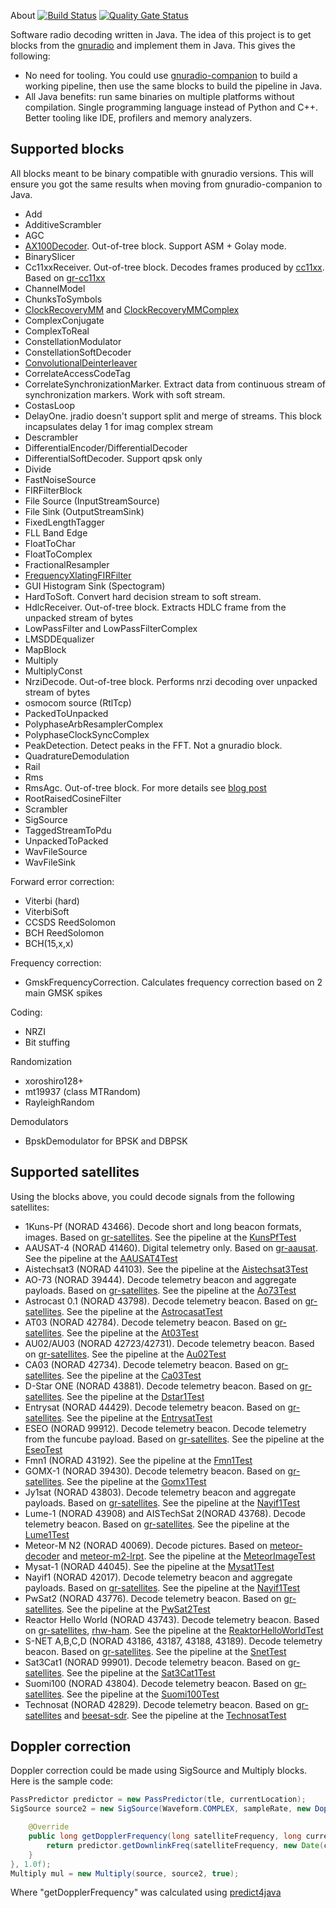  About [![Build Status](https://travis-ci.org/dernasherbrezon/jradio.svg?branch=master)](https://travis-ci.org/dernasherbrezon/jradio) [![Quality Gate Status](https://sonarcloud.io/api/project_badges/measure?project=ru.r2cloud%3Ajradio&metric=alert_status)](https://sonarcloud.io/dashboard?id=ru.r2cloud%3Ajradio)

Software radio decoding written in Java. The idea of this project is to get blocks from the [gnuradio](https://github.com/gnuradio) and implement them in Java. This gives the following:

  * No need for tooling. You could use [gnuradio-companion](https://wiki.gnuradio.org/index.php/HowToUse) to build a working pipeline, then use the same blocks to build the pipeline in Java.
  * All Java benefits: run same binaries on multiple platforms without compilation. Single programming language instead of Python and C++. Better tooling like IDE, profilers and memory analyzers.

## Supported blocks

All blocks meant to be binary compatible with gnuradio versions. This will ensure you got the same results when moving from gnuradio-companion to Java.

  * Add
  * AdditiveScrambler
  * AGC
  * [AX100Decoder](https://gomspace.com/UserFiles/Subsystems/datasheet/gs-ds-nanocom-ax100-33.pdf). Out-of-tree block. Support ASM + Golay mode.
  * BinarySlicer
  * Cc11xxReceiver. Out-of-tree block. Decodes frames produced by [cc11xx](http://www.ti.com/product/CC1101/description). Based on [gr-cc11xx](https://github.com/andrepuschmann/gr-cc11xx)
  * ChannelModel
  * ChunksToSymbols
  * [ClockRecoveryMM](https://www.tablix.org/~avian/blog/archives/2015/03/notes_on_m_m_clock_recovery/) and [ClockRecoveryMMComplex](https://www.tablix.org/~avian/blog/archives/2015/03/notes_on_m_m_clock_recovery/)
  * ComplexConjugate
  * ComplexToReal
  * ConstellationModulator
  * ConstellationSoftDecoder
  * [ConvolutionalDeinterleaver](https://en.wikipedia.org/wiki/Burst_error-correcting_code#Convolutional_interleaver)
  * CorrelateAccessCodeTag
  * CorrelateSynchronizationMarker. Extract data from continuous stream of synchronization markers. Work with soft stream. 
  * CostasLoop
  * DelayOne. jradio doesn't support split and merge of streams. This block incapsulates delay 1 for imag complex stream
  * Descrambler
  * DifferentialEncoder/DifferentialDecoder
  * DifferentialSoftDecoder. Support qpsk only
  * Divide
  * FastNoiseSource
  * FIRFilterBlock
  * File Source (InputStreamSource)
  * File Sink (OutputStreamSink)
  * FixedLengthTagger
  * FLL Band Edge
  * FloatToChar
  * FloatToComplex
  * FractionalResampler
  * [FrequencyXlatingFIRFilter](http://blog.sdr.hu/grblocks/xlating-fir.html)
  * GUI Histogram Sink (Spectogram) 
  * HardToSoft. Convert hard decision stream to soft stream.
  * HdlcReceiver. Out-of-tree block. Extracts HDLC frame from the unpacked stream of bytes
  * LowPassFilter and LowPassFilterComplex
  * LMSDDEqualizer
  * MapBlock
  * Multiply
  * MultiplyConst
  * NrziDecode. Out-of-tree block. Performs nrzi decoding over unpacked stream of bytes
  * osmocom source (RtlTcp)
  * PackedToUnpacked
  * PolyphaseArbResamplerComplex
  * PolyphaseClockSyncComplex
  * PeakDetection. Detect peaks in the FFT. Not a gnuradio block.
  * QuadratureDemodulation
  * Rail
  * Rms
  * RmsAgc. Out-of-tree block. For more details see [blog post](https://destevez.net/2017/08/agc-for-gr-satellites/)
  * RootRaisedCosineFilter
  * Scrambler
  * SigSource
  * TaggedStreamToPdu
  * UnpackedToPacked
  * WavFileSource
  * WavFileSink

Forward error correction:

  * Viterbi (hard)
  * ViterbiSoft
  * CCSDS ReedSolomon
  * BCH ReedSolomon
  * BCH(15,x,x)
  
Frequency correction:
  
  * GmskFrequencyCorrection. Calculates frequency correction based on 2 main GMSK spikes
  
Coding:
 
  * NRZI
  * Bit stuffing

Randomization
 
  * xoroshiro128+
  * mt19937 (class MTRandom)
  * RayleighRandom
  
Demodulators

  * BpskDemodulator for BPSK and DBPSK

## Supported satellites

Using the blocks above, you could decode signals from the following satellites:

  * 1Kuns-Pf (NORAD 43466). Decode short and long beacon formats, images. Based on [gr-satellites](https://github.com/daniestevez/gr-satellites). See the pipeline at the [KunsPfTest](https://github.com/dernasherbrezon/jradio/blob/master/src/test/java/ru/r2cloud/jradio/kunspf/KunsPfTest.java)
  * AAUSAT-4 (NORAD 41460). Digital telemetry only. Based on [gr-aausat](https://github.com/daniestevez/gr-aausat). See the pipeline at the [AAUSAT4Test](https://github.com/dernasherbrezon/jradio/blob/master/src/test/java/ru/r2cloud/jradio/aausat4/AAUSAT4Test.java)
  * Aistechsat3 (NORAD 44103). See the pipeline at the [Aistechsat3Test](https://github.com/dernasherbrezon/jradio/blob/master/src/test/java/ru/r2cloud/jradio/aistechsat3/Aistechsat3Test.java)
  * AO-73 (NORAD 39444). Decode telemetry beacon and aggregate payloads. Based on [gr-satellites](https://github.com/daniestevez/gr-satellites). See the pipeline at the [Ao73Test](https://github.com/dernasherbrezon/jradio/blob/master/src/test/java/ru/r2cloud/jradio/ao73/Ao73Test.java)
  * Astrocast 0.1 (NORAD 43798). Decode telemetry beacon. Based on [gr-satellites](https://github.com/daniestevez/gr-satellites). See the pipeline at the [AstrocasatTest](https://github.com/dernasherbrezon/jradio/blob/master/src/test/java/ru/r2cloud/jradio/astrocasat/AstrocasatTest.java)
  * AT03 (NORAD 42784). Decode telemetry beacon. Based on [gr-satellites](https://github.com/daniestevez/gr-satellites). See the pipeline at the [At03Test](https://github.com/dernasherbrezon/jradio/blob/master/src/test/java/ru/r2cloud/jradio/at03/At03Test.java)
  * AU02/AU03 (NORAD 42723/42731). Decode telemetry beacon. Based on [gr-satellites](https://github.com/daniestevez/gr-satellites). See the pipeline at the [Au02Test](https://github.com/dernasherbrezon/jradio/blob/master/src/test/java/ru/r2cloud/jradio/au02/Au02Test.java)
  * CA03 (NORAD 42734). Decode telemetry beacon. Based on [gr-satellites](https://github.com/daniestevez/gr-satellites). See the pipeline at the [Ca03Test](https://github.com/dernasherbrezon/jradio/blob/master/src/test/java/ru/r2cloud/jradio/ca03/Ca03Test.java)
  * D-Star ONE (NORAD 43881). Decode telemetry beacon. Based on [gr-satellites](https://github.com/daniestevez/gr-satellites). See the pipeline at the [Dstar1Test](https://github.com/dernasherbrezon/jradio/blob/master/src/test/java/ru/r2cloud/jradio/dstar1/Dstar1Test.java)
  * Entrysat (NORAD 44429). Decode telemetry beacon. Based on [gr-satellites](https://github.com/daniestevez/gr-satellites). See the pipeline at the [EntrysatTest](https://github.com/dernasherbrezon/jradio/blob/master/src/test/java/ru/r2cloud/jradio/entrysat/EntrysatTest.java)
  * ESEO (NORAD 99912). Decode telemetry beacon. Decode telemetry from the funcube payload. Based on [gr-satellites](https://github.com/daniestevez/gr-satellites). See the pipeline at the [EseoTest](https://github.com/dernasherbrezon/jradio/blob/master/src/test/java/ru/r2cloud/jradio/eseo/EseoTest.java)
  * Fmn1 (NORAD 43192). See the pipeline at the [Fmn1Test](https://github.com/dernasherbrezon/jradio/blob/master/src/test/java/ru/r2cloud/jradio/fmn1/Fmn1Test.java)
  * GOMX-1 (NORAD 39430). Decode telemetry beacon. Based on [gr-satellites](https://github.com/daniestevez/gr-satellites). See the pipeline at the [Gomx1Test](https://github.com/dernasherbrezon/jradio/blob/master/src/test/java/ru/r2cloud/jradio/gomx1/Gomx1Test.java)
  * Jy1sat (NORAD 43803). Decode telemetry beacon and aggregate payloads. Based on [gr-satellites](https://github.com/daniestevez/gr-satellites). See the pipeline at the [Nayif1Test](https://github.com/dernasherbrezon/jradio/blob/master/src/test/java/ru/r2cloud/jradio/jy1sat/Jy1satTest.java)
  * Lume-1 (NORAD 43908) and AISTechSat 2(NORAD 43768). Decode telemetry beacon. Based on [gr-satellites](https://github.com/daniestevez/gr-satellites). See the pipeline at the [Lume1Test](https://github.com/dernasherbrezon/jradio/blob/master/src/test/java/ru/r2cloud/jradio/lume1/Lume1Test.java)
  * Meteor-M N2 (NORAD 40069). Decode pictures. Based on [meteor-decoder](https://github.com/artlav/meteor_decoder) and [meteor-m2-lrpt](https://github.com/otti-soft/meteor-m2-lrpt). See the pipeline at the [MeteorImageTest](https://github.com/dernasherbrezon/jradio/blob/master/src/test/java/ru/r2cloud/jradio/meteor/MeteorImageTest.java)
  * Mysat-1 (NORAD 44045). See the pipeline at the [Mysat1Test](https://github.com/dernasherbrezon/jradio/blob/master/src/test/java/ru/r2cloud/jradio/mysat1/Mysat1Test.java)
  * Nayif1 (NORAD 42017). Decode telemetry beacon and aggregate payloads. Based on [gr-satellites](https://github.com/daniestevez/gr-satellites). See the pipeline at the [Nayif1Test](https://github.com/dernasherbrezon/jradio/blob/master/src/test/java/ru/r2cloud/jradio/nayif1/Nayif1Test.java)
  * PwSat2 (NORAD 43776). Decode telemetry beacon. Based on [gr-satellites](https://github.com/daniestevez/gr-satellites). See the pipeline at the [PwSat2Test](https://github.com/dernasherbrezon/jradio/blob/master/src/test/java/ru/r2cloud/jradio/pwsat2/PwSat2Test.java)
  * Reactor Hello World (NORAD 43743). Decode telemetry beacon. Based on [gr-satellites](https://github.com/daniestevez/gr-satellites), [rhw-ham](https://github.com/ReaktorSpaceLab/rhw-ham). See the pipeline at the [ReaktorHelloWorldTest](https://github.com/dernasherbrezon/jradio/blob/master/src/test/java/ru/r2cloud/jradio/rhw/ReaktorHelloWorldTest.java)
  * S-NET A,B,C,D (NORAD 43186, 43187, 43188, 43189). Decode telemetry beacon. Based on [gr-satellites](https://github.com/daniestevez/gr-satellites). See the pipeline at the [SnetTest](https://github.com/dernasherbrezon/jradio/blob/master/src/test/java/ru/r2cloud/jradio/snet/SnetTest.java)
  * Sat3Cat1 (NORAD 99901). Decode telemetry beacon. Based on [gr-satellites](https://github.com/daniestevez/gr-satellites). See the pipeline at the [Sat3Cat1Test](https://github.com/dernasherbrezon/jradio/blob/master/src/test/java/ru/r2cloud/jradio/sat3cat1/Sat3Cat1Test.java)
  * Suomi100 (NORAD 43804). Decode telemetry beacon. Based on [gr-satellites](https://github.com/daniestevez/gr-satellites). See the pipeline at the [Suomi100Test](https://github.com/dernasherbrezon/jradio/blob/master/src/test/java/ru/r2cloud/jradio/suomi100/Suomi100Test.java)
  * Technosat (NORAD 42829). Decode telemetry beacon. Based on [gr-satellites](https://github.com/daniestevez/gr-satellites) and [beesat-sdr](https://github.com/kappiman/beesat-sdr). See the pipeline at the [TechnosatTest](https://github.com/dernasherbrezon/jradio/blob/master/src/test/java/ru/r2cloud/jradio/technosat/TechnosatTest.java)
  
## Doppler correction

Doppler correction could be made using SigSource and Multiply blocks. Here is the sample code:

```java
PassPredictor predictor = new PassPredictor(tle, currentLocation);
SigSource source2 = new SigSource(Waveform.COMPLEX, sampleRate, new DopplerValueSource(sampleRate, satelliteFrequency, correctPeriodMillis, startTimeMillis) {

	@Override
	public long getDopplerFrequency(long satelliteFrequency, long currentTimeMillis) {
		return predictor.getDownlinkFreq(satelliteFrequency, new Date(currentTimeMillis));
	}
}, 1.0f);
Multiply mul = new Multiply(source, source2, true);
```

Where "getDopplerFrequency" was calculated using [predict4java](https://github.com/badgersoftdotcom/predict4java)
